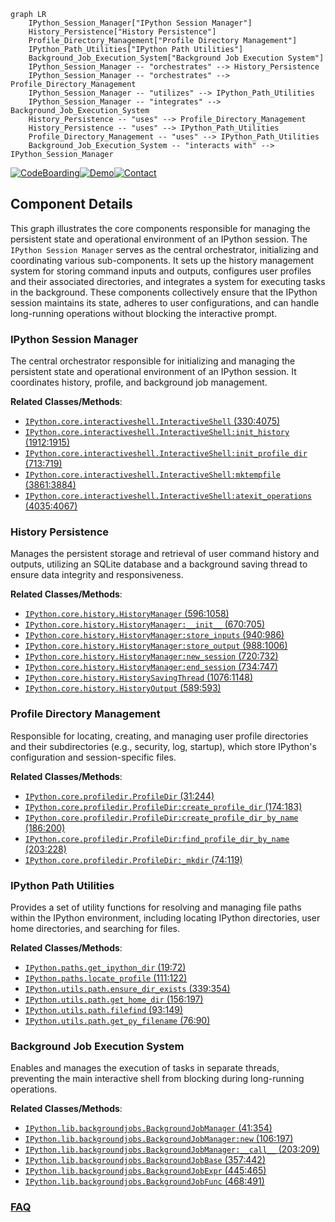 ```mermaid
graph LR
    IPython_Session_Manager["IPython Session Manager"]
    History_Persistence["History Persistence"]
    Profile_Directory_Management["Profile Directory Management"]
    IPython_Path_Utilities["IPython Path Utilities"]
    Background_Job_Execution_System["Background Job Execution System"]
    IPython_Session_Manager -- "orchestrates" --> History_Persistence
    IPython_Session_Manager -- "orchestrates" --> Profile_Directory_Management
    IPython_Session_Manager -- "utilizes" --> IPython_Path_Utilities
    IPython_Session_Manager -- "integrates" --> Background_Job_Execution_System
    History_Persistence -- "uses" --> Profile_Directory_Management
    History_Persistence -- "uses" --> IPython_Path_Utilities
    Profile_Directory_Management -- "uses" --> IPython_Path_Utilities
    Background_Job_Execution_System -- "interacts with" --> IPython_Session_Manager
```
[![CodeBoarding](https://img.shields.io/badge/Generated%20by-CodeBoarding-9cf?style=flat-square)](https://github.com/CodeBoarding/GeneratedOnBoardings)[![Demo](https://img.shields.io/badge/Try%20our-Demo-blue?style=flat-square)](https://www.codeboarding.org/demo)[![Contact](https://img.shields.io/badge/Contact%20us%20-%20contact@codeboarding.org-lightgrey?style=flat-square)](mailto:contact@codeboarding.org)

## Component Details

This graph illustrates the core components responsible for managing the persistent state and operational environment of an IPython session. The `IPython Session Manager` serves as the central orchestrator, initializing and coordinating various sub-components. It sets up the history management system for storing command inputs and outputs, configures user profiles and their associated directories, and integrates a system for executing tasks in the background. These components collectively ensure that the IPython session maintains its state, adheres to user configurations, and can handle long-running operations without blocking the interactive prompt.

### IPython Session Manager
The central orchestrator responsible for initializing and managing the persistent state and operational environment of an IPython session. It coordinates history, profile, and background job management.


**Related Classes/Methods**:

- <a href="https://github.com/ipython/ipython/blob/master/IPython/core/interactiveshell.py#L330-L4075" target="_blank" rel="noopener noreferrer">`IPython.core.interactiveshell.InteractiveShell` (330:4075)</a>
- <a href="https://github.com/ipython/ipython/blob/master/IPython/core/interactiveshell.py#L1912-L1915" target="_blank" rel="noopener noreferrer">`IPython.core.interactiveshell.InteractiveShell:init_history` (1912:1915)</a>
- <a href="https://github.com/ipython/ipython/blob/master/IPython/core/interactiveshell.py#L713-L719" target="_blank" rel="noopener noreferrer">`IPython.core.interactiveshell.InteractiveShell:init_profile_dir` (713:719)</a>
- <a href="https://github.com/ipython/ipython/blob/master/IPython/core/interactiveshell.py#L3861-L3884" target="_blank" rel="noopener noreferrer">`IPython.core.interactiveshell.InteractiveShell:mktempfile` (3861:3884)</a>
- <a href="https://github.com/ipython/ipython/blob/master/IPython/core/interactiveshell.py#L4035-L4067" target="_blank" rel="noopener noreferrer">`IPython.core.interactiveshell.InteractiveShell:atexit_operations` (4035:4067)</a>


### History Persistence
Manages the persistent storage and retrieval of user command history and outputs, utilizing an SQLite database and a background saving thread to ensure data integrity and responsiveness.


**Related Classes/Methods**:

- <a href="https://github.com/ipython/ipython/blob/master/IPython/core/history.py#L596-L1058" target="_blank" rel="noopener noreferrer">`IPython.core.history.HistoryManager` (596:1058)</a>
- <a href="https://github.com/ipython/ipython/blob/master/IPython/core/history.py#L670-L705" target="_blank" rel="noopener noreferrer">`IPython.core.history.HistoryManager:__init__` (670:705)</a>
- <a href="https://github.com/ipython/ipython/blob/master/IPython/core/history.py#L940-L986" target="_blank" rel="noopener noreferrer">`IPython.core.history.HistoryManager:store_inputs` (940:986)</a>
- <a href="https://github.com/ipython/ipython/blob/master/IPython/core/history.py#L988-L1006" target="_blank" rel="noopener noreferrer">`IPython.core.history.HistoryManager:store_output` (988:1006)</a>
- <a href="https://github.com/ipython/ipython/blob/master/IPython/core/history.py#L720-L732" target="_blank" rel="noopener noreferrer">`IPython.core.history.HistoryManager:new_session` (720:732)</a>
- <a href="https://github.com/ipython/ipython/blob/master/IPython/core/history.py#L734-L747" target="_blank" rel="noopener noreferrer">`IPython.core.history.HistoryManager:end_session` (734:747)</a>
- <a href="https://github.com/ipython/ipython/blob/master/IPython/core/history.py#L1076-L1148" target="_blank" rel="noopener noreferrer">`IPython.core.history.HistorySavingThread` (1076:1148)</a>
- <a href="https://github.com/ipython/ipython/blob/master/IPython/core/history.py#L589-L593" target="_blank" rel="noopener noreferrer">`IPython.core.history.HistoryOutput` (589:593)</a>


### Profile Directory Management
Responsible for locating, creating, and managing user profile directories and their subdirectories (e.g., security, log, startup), which store IPython's configuration and session-specific files.


**Related Classes/Methods**:

- <a href="https://github.com/ipython/ipython/blob/master/IPython/core/profiledir.py#L31-L244" target="_blank" rel="noopener noreferrer">`IPython.core.profiledir.ProfileDir` (31:244)</a>
- <a href="https://github.com/ipython/ipython/blob/master/IPython/core/profiledir.py#L174-L183" target="_blank" rel="noopener noreferrer">`IPython.core.profiledir.ProfileDir:create_profile_dir` (174:183)</a>
- <a href="https://github.com/ipython/ipython/blob/master/IPython/core/profiledir.py#L186-L200" target="_blank" rel="noopener noreferrer">`IPython.core.profiledir.ProfileDir:create_profile_dir_by_name` (186:200)</a>
- <a href="https://github.com/ipython/ipython/blob/master/IPython/core/profiledir.py#L203-L228" target="_blank" rel="noopener noreferrer">`IPython.core.profiledir.ProfileDir:find_profile_dir_by_name` (203:228)</a>
- <a href="https://github.com/ipython/ipython/blob/master/IPython/core/profiledir.py#L74-L119" target="_blank" rel="noopener noreferrer">`IPython.core.profiledir.ProfileDir:_mkdir` (74:119)</a>


### IPython Path Utilities
Provides a set of utility functions for resolving and managing file paths within the IPython environment, including locating IPython directories, user home directories, and searching for files.


**Related Classes/Methods**:

- <a href="https://github.com/ipython/ipython/blob/master/IPython/paths.py#L19-L72" target="_blank" rel="noopener noreferrer">`IPython.paths.get_ipython_dir` (19:72)</a>
- <a href="https://github.com/ipython/ipython/blob/master/IPython/paths.py#L111-L122" target="_blank" rel="noopener noreferrer">`IPython.paths.locate_profile` (111:122)</a>
- <a href="https://github.com/ipython/ipython/blob/master/IPython/utils/path.py#L339-L354" target="_blank" rel="noopener noreferrer">`IPython.utils.path.ensure_dir_exists` (339:354)</a>
- <a href="https://github.com/ipython/ipython/blob/master/IPython/utils/path.py#L156-L197" target="_blank" rel="noopener noreferrer">`IPython.utils.path.get_home_dir` (156:197)</a>
- <a href="https://github.com/ipython/ipython/blob/master/IPython/utils/path.py#L93-L149" target="_blank" rel="noopener noreferrer">`IPython.utils.path.filefind` (93:149)</a>
- <a href="https://github.com/ipython/ipython/blob/master/IPython/utils/path.py#L76-L90" target="_blank" rel="noopener noreferrer">`IPython.utils.path.get_py_filename` (76:90)</a>


### Background Job Execution System
Enables and manages the execution of tasks in separate threads, preventing the main interactive shell from blocking during long-running operations.


**Related Classes/Methods**:

- <a href="https://github.com/ipython/ipython/blob/master/IPython/lib/backgroundjobs.py#L41-L354" target="_blank" rel="noopener noreferrer">`IPython.lib.backgroundjobs.BackgroundJobManager` (41:354)</a>
- <a href="https://github.com/ipython/ipython/blob/master/IPython/lib/backgroundjobs.py#L106-L197" target="_blank" rel="noopener noreferrer">`IPython.lib.backgroundjobs.BackgroundJobManager:new` (106:197)</a>
- <a href="https://github.com/ipython/ipython/blob/master/IPython/lib/backgroundjobs.py#L203-L209" target="_blank" rel="noopener noreferrer">`IPython.lib.backgroundjobs.BackgroundJobManager:__call__` (203:209)</a>
- <a href="https://github.com/ipython/ipython/blob/master/IPython/lib/backgroundjobs.py#L357-L442" target="_blank" rel="noopener noreferrer">`IPython.lib.backgroundjobs.BackgroundJobBase` (357:442)</a>
- <a href="https://github.com/ipython/ipython/blob/master/IPython/lib/backgroundjobs.py#L445-L465" target="_blank" rel="noopener noreferrer">`IPython.lib.backgroundjobs.BackgroundJobExpr` (445:465)</a>
- <a href="https://github.com/ipython/ipython/blob/master/IPython/lib/backgroundjobs.py#L468-L491" target="_blank" rel="noopener noreferrer">`IPython.lib.backgroundjobs.BackgroundJobFunc` (468:491)</a>




### [FAQ](https://github.com/CodeBoarding/GeneratedOnBoardings/tree/main?tab=readme-ov-file#faq)